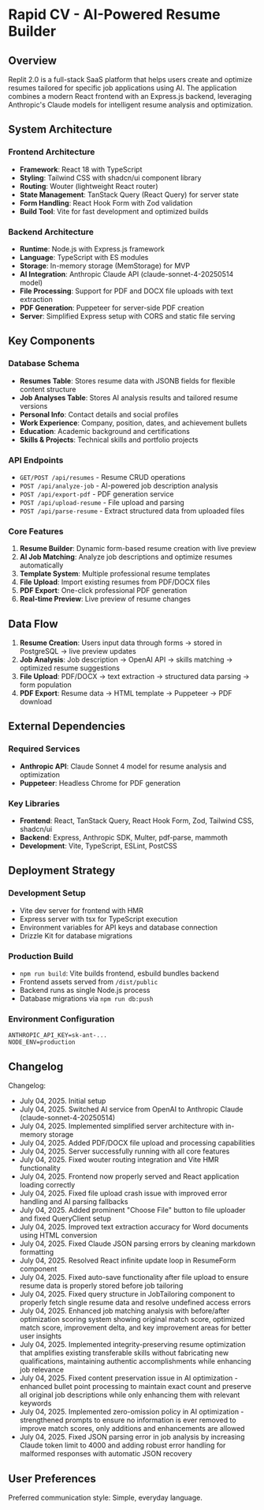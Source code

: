 # Rapid CV - AI-Powered Resume Builder

## Overview

Replit 2.0 is a full-stack SaaS platform that helps users create and optimize resumes tailored for specific job applications using AI. The application combines a modern React frontend with an Express.js backend, leveraging Anthropic's Claude models for intelligent resume analysis and optimization.

## System Architecture

### Frontend Architecture
- **Framework**: React 18 with TypeScript
- **Styling**: Tailwind CSS with shadcn/ui component library
- **Routing**: Wouter (lightweight React router)
- **State Management**: TanStack Query (React Query) for server state
- **Form Handling**: React Hook Form with Zod validation
- **Build Tool**: Vite for fast development and optimized builds

### Backend Architecture
- **Runtime**: Node.js with Express.js framework
- **Language**: TypeScript with ES modules
- **Storage**: In-memory storage (MemStorage) for MVP
- **AI Integration**: Anthropic Claude API (claude-sonnet-4-20250514 model)
- **File Processing**: Support for PDF and DOCX file uploads with text extraction
- **PDF Generation**: Puppeteer for server-side PDF creation
- **Server**: Simplified Express setup with CORS and static file serving

## Key Components

### Database Schema
- **Resumes Table**: Stores resume data with JSONB fields for flexible content structure
- **Job Analyses Table**: Stores AI analysis results and tailored resume versions
- **Personal Info**: Contact details and social profiles
- **Work Experience**: Company, position, dates, and achievement bullets
- **Education**: Academic background and certifications
- **Skills & Projects**: Technical skills and portfolio projects

### API Endpoints
- `GET/POST /api/resumes` - Resume CRUD operations
- `POST /api/analyze-job` - AI-powered job description analysis
- `POST /api/export-pdf` - PDF generation service
- `POST /api/upload-resume` - File upload and parsing
- `POST /api/parse-resume` - Extract structured data from uploaded files

### Core Features
1. **Resume Builder**: Dynamic form-based resume creation with live preview
2. **AI Job Matching**: Analyze job descriptions and optimize resumes automatically
3. **Template System**: Multiple professional resume templates
4. **File Upload**: Import existing resumes from PDF/DOCX files
5. **PDF Export**: One-click professional PDF generation
6. **Real-time Preview**: Live preview of resume changes

## Data Flow

1. **Resume Creation**: Users input data through forms → stored in PostgreSQL → live preview updates
2. **Job Analysis**: Job description → OpenAI API → skills matching → optimized resume suggestions
3. **File Upload**: PDF/DOCX → text extraction → structured data parsing → form population
4. **PDF Export**: Resume data → HTML template → Puppeteer → PDF download

## External Dependencies

### Required Services
- **Anthropic API**: Claude Sonnet 4 model for resume analysis and optimization
- **Puppeteer**: Headless Chrome for PDF generation

### Key Libraries
- **Frontend**: React, TanStack Query, React Hook Form, Zod, Tailwind CSS, shadcn/ui
- **Backend**: Express, Anthropic SDK, Multer, pdf-parse, mammoth
- **Development**: Vite, TypeScript, ESLint, PostCSS

## Deployment Strategy

### Development Setup
- Vite dev server for frontend with HMR
- Express server with tsx for TypeScript execution
- Environment variables for API keys and database connection
- Drizzle Kit for database migrations

### Production Build
- `npm run build`: Vite builds frontend, esbuild bundles backend
- Frontend assets served from `/dist/public`
- Backend runs as single Node.js process
- Database migrations via `npm run db:push`

### Environment Configuration
```
ANTHROPIC_API_KEY=sk-ant-...
NODE_ENV=production
```

## Changelog

Changelog:
- July 04, 2025. Initial setup
- July 04, 2025. Switched AI service from OpenAI to Anthropic Claude (claude-sonnet-4-20250514)
- July 04, 2025. Implemented simplified server architecture with in-memory storage
- July 04, 2025. Added PDF/DOCX file upload and processing capabilities
- July 04, 2025. Server successfully running with all core features
- July 04, 2025. Fixed wouter routing integration and Vite HMR functionality
- July 04, 2025. Frontend now properly served and React application loading correctly
- July 04, 2025. Fixed file upload crash issue with improved error handling and AI parsing fallbacks
- July 04, 2025. Added prominent "Choose File" button to file uploader and fixed QueryClient setup
- July 04, 2025. Improved text extraction accuracy for Word documents using HTML conversion
- July 04, 2025. Fixed Claude JSON parsing errors by cleaning markdown formatting
- July 04, 2025. Resolved React infinite update loop in ResumeForm component
- July 04, 2025. Fixed auto-save functionality after file upload to ensure resume data is properly stored before job tailoring
- July 04, 2025. Fixed query structure in JobTailoring component to properly fetch single resume data and resolve undefined access errors
- July 04, 2025. Enhanced job matching analysis with before/after optimization scoring system showing original match score, optimized match score, improvement delta, and key improvement areas for better user insights
- July 04, 2025. Implemented integrity-preserving resume optimization that amplifies existing transferable skills without fabricating new qualifications, maintaining authentic accomplishments while enhancing job relevance
- July 04, 2025. Fixed content preservation issue in AI optimization - enhanced bullet point processing to maintain exact count and preserve all original job descriptions while only enhancing them with relevant keywords
- July 04, 2025. Implemented zero-omission policy in AI optimization - strengthened prompts to ensure no information is ever removed to improve match scores, only additions and enhancements are allowed
- July 04, 2025. Fixed JSON parsing error in job analysis by increasing Claude token limit to 4000 and adding robust error handling for malformed responses with automatic JSON recovery

## User Preferences

Preferred communication style: Simple, everyday language.